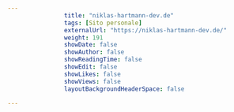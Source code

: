 ---
                title: "niklas-hartmann-dev.de"
                tags: [Sito personale]
                externalUrl: "https://niklas-hartmann-dev.de/"
                weight: 191
                showDate: false
                showAuthor: false
                showReadingTime: false
                showEdit: false
                showLikes: false
                showViews: false
                layoutBackgroundHeaderSpace: false
                ---

